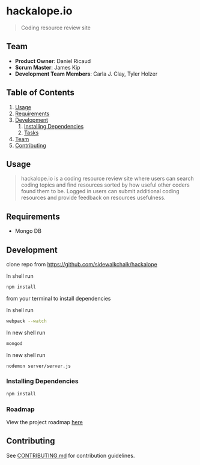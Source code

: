 # hackalope.io

> Coding resource review site

## Team

  - __Product Owner__: Daniel Ricaud
  - __Scrum Master__: James Kip
  - __Development Team Members__: Carla J. Clay, Tyler Holzer

## Table of Contents

1. [Usage](#Usage)
1. [Requirements](#requirements)
1. [Development](#development)
    1. [Installing Dependencies](#installing-dependencies)
    1. [Tasks](#tasks)
1. [Team](#team)
1. [Contributing](#contributing)

## Usage

> hackalope.io is a coding resource review site where users can search coding topics and find resources sorted by how useful other coders found them to be. Logged in users can submit additional coding resources and provide feedback on resources usefulness.

## Requirements

- Mongo DB

## Development

clone repo from https://github.com/sidewalkchalk/hackalope

In shell run 
```sh
npm install 
```
from your terminal to install dependencies

In shell run
```sh
webpack --watch
```

In new shell run
```sh
mongod
```

In new shell run
```sh
nodemon server/server.js
```

### Installing Dependencies

```sh
npm install
```

### Roadmap

View the project roadmap [here](https://github.com/sidewalkchalk/hackalope/issues)


## Contributing

See [CONTRIBUTING.md](CONTRIBUTING.md) for contribution guidelines.

